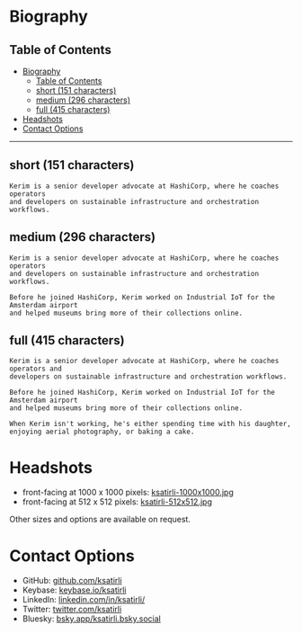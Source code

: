 # Biography

## Table of Contents

<!-- TOC -->
* [Biography](#biography)
  * [Table of Contents](#table-of-contents)
  * [short (151 characters)](#short--151-characters-)
  * [medium (296 characters)](#medium--296-characters-)
  * [full (415 characters)](#full--415-characters-)
* [Headshots](#headshots)
* [Contact Options](#contact-options)
<!-- TOC -->

---

## short (151 characters)

```
Kerim is a senior developer advocate at HashiCorp, where he coaches operators 
and developers on sustainable infrastructure and orchestration workflows.
```

## medium (296 characters)

```
Kerim is a senior developer advocate at HashiCorp, where he coaches operators 
and developers on sustainable infrastructure and orchestration workflows.

Before he joined HashiCorp, Kerim worked on Industrial IoT for the Amsterdam airport 
and helped museums bring more of their collections online.
```

## full (415 characters)

```
Kerim is a senior developer advocate at HashiCorp, where he coaches operators and 
developers on sustainable infrastructure and orchestration workflows.

Before he joined HashiCorp, Kerim worked on Industrial IoT for the Amsterdam airport 
and helped museums bring more of their collections online.

When Kerim isn't working, he's either spending time with his daughter, 
enjoying aerial photography, or baking a cake.
```

# Headshots

* front-facing at 1000 x 1000 pixels: [ksatirli-1000x1000.jpg](https://github.com/ksatirli/ksatirli/raw/main/headshots/ksatirli-1000x1000.jpg)
* front-facing at 512 x 512 pixels: [ksatirli-512x512.jpg](https://github.com/ksatirli/ksatirli/raw/main/headshots/ksatirli-512x512.jpg)

Other sizes and options are available on request.

# Contact Options

* GitHub: [github.com/ksatirli](https://github.com/ksatirli)
* Keybase: [keybase.io/ksatirli](https://keybase.io/ksatirli)
* LinkedIn: [linkedin.com/in/ksatirli/](https://www.linkedin.com/in/ksatirli/)
* Twitter: [twitter.com/ksatirli](https://twitter.com/ksatirli)
* Bluesky: [bsky.app/ksatirli.bsky.social](https://staging.bsky.app/profile/ksatirli.bsky.social)
